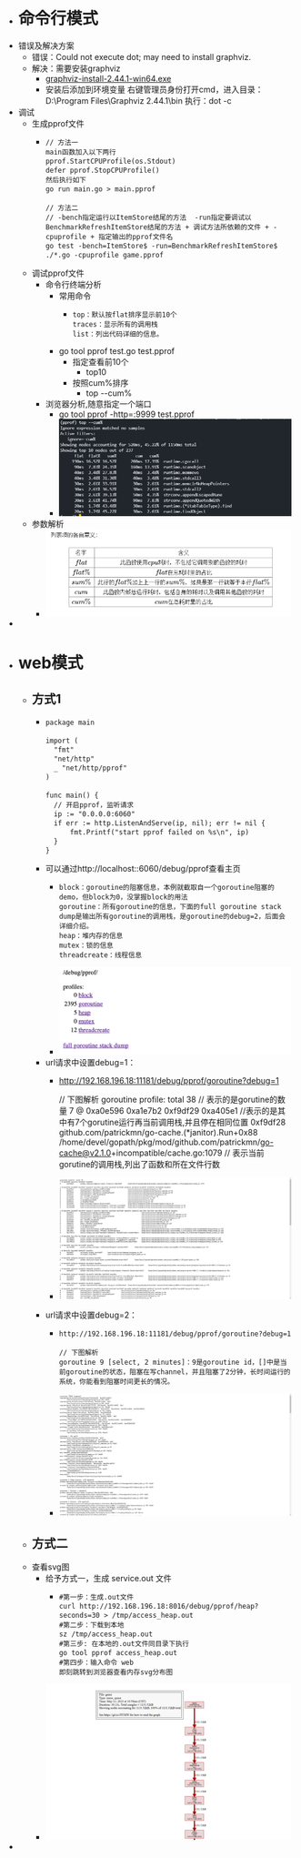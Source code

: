- # 命令行模式
- 错误及解决方案
	- 错误：Could not execute dot; may need to install graphviz.
	- 解决：需要安装graphviz
		- [graphviz-install-2.44.1-win64.exe](../assets/graphviz-install-2.44.1-win64_1665562461154_0.exe)
		- 安装后添加到环境变量
		  右键管理员身份打开cmd，进入目录：D:\Program Files\Graphviz 2.44.1\bin
		  执行：dot -c
- 调试
	- 生成pprof文件
		- ```
		  // 方法一
		  main函数加入以下两行
		  pprof.StartCPUProfile(os.Stdout)
		  defer pprof.StopCPUProfile()
		  然后执行如下
		  go run main.go > main.pprof
		  
		  // 方法二
		  // -bench指定运行以ItemStore结尾的方法  -run指定要调试以BenchmarkRefreshItemStore结尾的方法 + 调试方法所依赖的文件 + -cpuprofile + 指定输出的pprof文件名
		  go test -bench=ItemStore$ -run=BenchmarkRefreshItemStore$ ./*.go -cpuprofile game.pprof
		  ```
	- 调试pprof文件
		- 命令行终端分析
			- 常用命令
				- ```
				  top：默认按flat排序显示前10个
				  traces：显示所有的调用栈
				  list：列出代码详细的信息。
				  ```
			- go tool pprof test.go  test.pprof
				- 指定查看前10个
					- top10
				- 按照cum%排序
					- top  --cum%
		- 浏览器分析,随意指定一个端口
			- go tool pprof  -http=:9999  test.pprof
			- ![image.png](../assets/image_1665569022760_0.png)
	- 参数解析
		- ![image.png](../assets/image_1665569001390_0.png)
-
- # web模式
	- ## 方式1
		- ```
		  package main
		  
		  import (
		  	"fmt"
		  	"net/http"
		  	_ "net/http/pprof"
		  )
		  
		  func main() {
		  	// 开启pprof，监听请求
		  	ip := "0.0.0.0:6060"
		  	if err := http.ListenAndServe(ip, nil); err != nil {
		  		fmt.Printf("start pprof failed on %s\n", ip)
		  	}
		  }
		  ```
		- 可以通过http://localhost::6060/debug/pprof查看主页
			- ```
			  block：goroutine的阻塞信息，本例就截取自一个goroutine阻塞的demo，但block为0，没掌握block的用法
			  goroutine：所有goroutine的信息，下面的full goroutine stack dump是输出所有goroutine的调用栈，是goroutine的debug=2，后面会详细介绍。
			  heap：堆内存的信息
			  mutex：锁的信息
			  threadcreate：线程信息
			  ```
			- ![image.png](../assets/image_1665713721731_0.png)
		- url请求中设置debug=1：
			- http://192.168.196.18:11181/debug/pprof/goroutine?debug=1
			  
			  // 下图解析
			  goroutine profile: total 38   // 表示的是gorutine的数量
			  7 @ 0xa0e596 0xa1e7b2 0xf9df29 0xa405e1   //表示的是其中有7个gorutine运行再当前调用栈,并且停在相同位置
			  0xf9df28	github.com/patrickmn/go-cache.(*janitor).Run+0x88	/home/devel/gopath/pkg/mod/github.com/patrickmn/go-cache@v2.1.0+incompatible/cache.go:1079  // 表示当前gorutine的调用栈,列出了函数和所在文件行数
			- ![image.png](../assets/image_1665731911337_0.png)
		- url请求中设置debug=2：
			- ```
			  http://192.168.196.18:11181/debug/pprof/goroutine?debug=1
			  
			  // 下图解析
			  goroutine 9 [select, 2 minutes]：9是goroutine id，[]中是当前goroutine的状态，阻塞在写channel，并且阻塞了2分钟，长时间运行的系统，你能看到阻塞时间更长的情况。
			  ```
			- ![image.png](../assets/image_1665731954270_0.png)
	- ## 方式二
	- 查看svg图
		- 给予方式一，生成 service.out 文件
			- ```
			  #第一步：生成.out文件
			  curl http://192.168.196.18:8016/debug/pprof/heap?seconds=30 > /tmp/access_heap.out
			  #第二步：下载到本地
			  sz /tmp/access_heap.out
			  #第三步: 在本地的.out文件同目录下执行
			  go tool pprof access_heap.out
			  #第四步：输入命令 web
			  即刻跳转到浏览器查看内存svg分布图
			  ```
		- ![image.png](../assets/image_1683970177915_0.png)
-